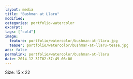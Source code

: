 ```yaml
---
layout: media
title: "Bushman at Llaru"
modified:
categories: portfolio-watercolor
excerpt:
tags: ["sold"]
image:
  feature: portfolio/watercolor/bushman-at-llaru.jpg
  teaser: portfolio/watercolor/bushman-at-llaru-tease.jpg
ads: false 
permalink: portfolio/watercolor/bushman-at-llaru
date: 2014-12-31T02:37:49-06:00
---
```


Size: 15 x 22